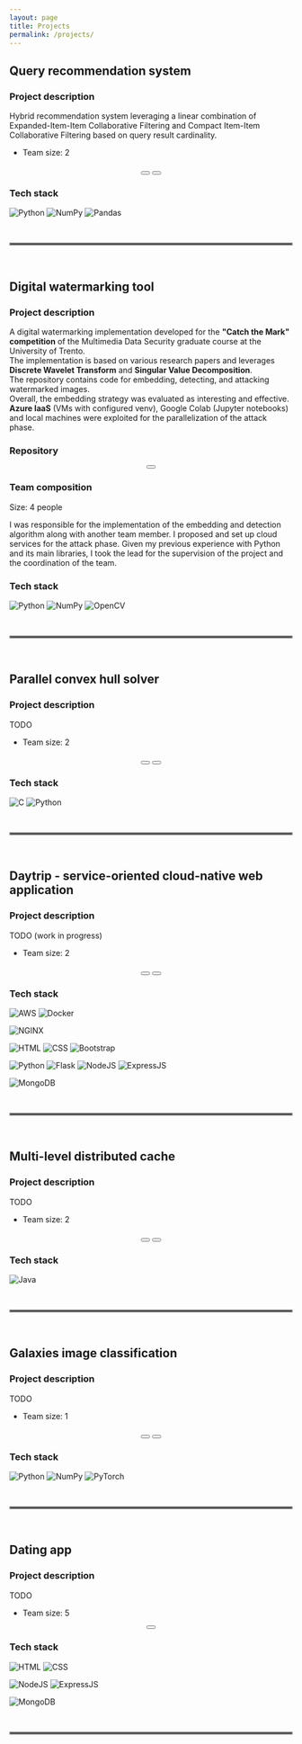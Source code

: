 ```yaml
---
layout: page
title: Projects
permalink: /projects/
---
```

<link rel="stylesheet" href="https://cdnjs.cloudflare.com/ajax/libs/font-awesome/4.7.0/css/font-awesome.min.css">

## Query recommendation system

### Project description

Hybrid recommendation system leveraging a linear combination of Expanded-Item-Item Collaborative Filtering and Compact Item-Item Collaborative Filtering based on query result cardinality.

+ Team size: 2

<center>
    <button onclick="window.open('https://github.com/vicentinileonardo/query-recommendation-system','_blank');" type="button" class="btn" ><i class="fa fa-github" style="font-size:42px"></i></button>
    <button onclick="window.open('https://github.com/vicentinileonardo/query-recommendation-system/blob/main/report.pdf','_blank');" type="button" class="btn"><i class="fa fa-file-pdf-o" style="font-size:42px"></i></button>
</center>


### Tech stack
![Python](https://img.shields.io/badge/Python-FFD43B?style=for-the-badge&logo=python&logoColor=blue)
![NumPy](https://img.shields.io/badge/Numpy-777BB4?style=for-the-badge&logo=numpy&logoColor=white) 
![Pandas](https://img.shields.io/badge/Pandas-2C2D72?style=for-the-badge&logo=pandas&logoColor=white)

<br>
<hr style="border:2px solid gray"> 
<br>

## Digital watermarking tool

### Project description

A digital watermarking implementation developed for the **"Catch the Mark" competition** of the Multimedia Data Security graduate course at the University of Trento. <br>
The implementation is based on various research papers and leverages **Discrete Wavelet Transform** and **Singular Value Decomposition**. <br>
The repository contains code for embedding, detecting, and attacking watermarked images. <br>
Overall, the embedding strategy was evaluated as interesting and effective. <br>
**Azure IaaS** (VMs with configured venv), Google Colab (Jupyter notebooks) and local machines were exploited for the parallelization of the attack phase.

### Repository

<center>
    <button onclick="window.open('https://github.com/vicentinileonardo/DWT-SVD-digital-watermarking','_blank');" type="button" class="btn" ><i class="fa fa-github" style="font-size:42px"></i></button>
</center>

### Team composition

Size: 4 people

I was responsible for the implementation of the embedding and detection algorithm along with another team member. 
I proposed and set up cloud services for the attack phase. 
Given my previous experience with Python and its main libraries, I took the lead for the supervision of the project and the coordination of the team.

### Tech stack
![Python](https://img.shields.io/badge/Python-FFD43B?style=for-the-badge&logo=python&logoColor=blue)
![NumPy](https://img.shields.io/badge/Numpy-777BB4?style=for-the-badge&logo=numpy&logoColor=white) 
![OpenCV](https://img.shields.io/badge/OpenCV-27338e?style=for-the-badge&logo=OpenCV&logoColor=white)

<br>
<hr style="border:2px solid gray"> 
<br>

## Parallel convex hull solver

### Project description

TODO

+ Team size: 2

<center>
    <button onclick="window.open('https://github.com/vicentinileonardo/parallel-convex-hull','_blank');" type="button" class="btn" ><i class="fa fa-github" style="font-size:42px"></i></button>
    <button onclick="window.open('https://github.com/vicentinileonardo/parallel-convex-hull/blob/main/Report_Parallel_Convex_Hull-Battocchio_Vicentini.pdf','_blank');" type="button" class="btn"><i class="fa fa-file-pdf-o" style="font-size:42px"></i></button>
</center>

### Tech stack
![C](https://img.shields.io/badge/C-00599C?style=for-the-badge&logo=c&logoColor=white)
![Python](https://img.shields.io/badge/Python-FFD43B?style=for-the-badge&logo=python&logoColor=blue) 

<br>
<hr style="border:2px solid gray"> 
<br>

## Daytrip - service-oriented cloud-native web application

### Project description

TODO
(work in progress)

+ Team size: 2

<center>
    <button onclick="window.open('https://github.com/vicentinileonardo/daytrip','_blank');" type="button" class="btn" ><i class="fa fa-github" style="font-size:42px"></i></button>
    <button onclick="window.open('','_blank');" type="button" class="btn"><i class="fa fa-file-pdf-o" style="font-size:42px"></i></button>
</center>

### Tech stack
![AWS](https://img.shields.io/badge/Amazon_AWS-FF9900?style=for-the-badge&logo=amazonaws&logoColor=white)
![Docker](https://img.shields.io/badge/Docker-2CA5E0?style=for-the-badge&logo=docker&logoColor=white)

![NGINX](https://img.shields.io/badge/Nginx-009639?style=for-the-badge&logo=nginx&logoColor=white)

![HTML](https://img.shields.io/badge/HTML5-E34F26?style=for-the-badge&logo=html5&logoColor=white)
![CSS](https://img.shields.io/badge/CSS3-1572B6?style=for-the-badge&logo=css3&logoColor=white)
![Bootstrap](https://img.shields.io/badge/Bootstrap-563D7C?style=for-the-badge&logo=bootstrap&logoColor=white)

![Python](https://img.shields.io/badge/Python-FFD43B?style=for-the-badge&logo=python&logoColor=blue) 
![Flask](https://img.shields.io/badge/Flask-000000?style=for-the-badge&logo=flask&logoColor=white) 
![NodeJS](https://img.shields.io/badge/Node.js-339933?style=for-the-badge&logo=nodedotjs&logoColor=white) 
![ExpressJS](https://img.shields.io/badge/Express.js-000000?style=for-the-badge&logo=express&logoColor=white)

![MongoDB](https://img.shields.io/badge/MongoDB-4EA94B?style=for-the-badge&logo=mongodb&logoColor=white)

<br>
<hr style="border:2px solid gray"> 
<br>

## Multi-level distributed cache

### Project description

TODO

+ Team size: 2

<center>
    <button onclick="window.open('https://github.com/vicentinileonardo/distributed-cache','_blank');" type="button" class="btn" ><i class="fa fa-github" style="font-size:42px"></i></button>
    <button onclick="window.open('','_blank');" type="button" class="btn"><i class="fa fa-file-pdf-o" style="font-size:42px"></i></button>
</center>

### Tech stack
![Java](https://img.shields.io/badge/Java-ED8B00?style=for-the-badge&logo=java&logoColor=white)

<br>
<hr style="border:2px solid gray"> 
<br>

## Galaxies image classification

### Project description

TODO

+ Team size: 1

<center>
    <button onclick="window.open('https://github.com/vicentinileonardo/galaxies-image-classification','_blank');" type="button" class="btn" ><i class="fa fa-github" style="font-size:42px"></i></button>
    <button onclick="window.open('https://github.com/vicentinileonardo/galaxies-image-classification/blob/main/Report.pdf','_blank');" type="button" class="btn"><i class="fa fa-file-pdf-o" style="font-size:42px"></i></button>
</center>

### Tech stack

![Python](https://img.shields.io/badge/Python-FFD43B?style=for-the-badge&logo=python&logoColor=blue) 
![NumPy](https://img.shields.io/badge/Numpy-777BB4?style=for-the-badge&logo=numpy&logoColor=white) 
![PyTorch](https://img.shields.io/badge/PyTorch-EE4C2C?style=for-the-badge&logo=PyTorch&logoColor=white)

<br>
<hr style="border:2px solid gray"> 
<br>

## Dating app

### Project description

TODO

+ Team size: 5

<center>
    <button onclick="window.open('https://github.com/vicentinileonardo/dating-app','_blank');" type="button" class="btn" ><i class="fa fa-github" style="font-size:42px"></i></button>
</center>

### Tech stack

![HTML](https://img.shields.io/badge/HTML5-E34F26?style=for-the-badge&logo=html5&logoColor=white)
![CSS](https://img.shields.io/badge/CSS3-1572B6?style=for-the-badge&logo=css3&logoColor=white)

![NodeJS](https://img.shields.io/badge/Node.js-339933?style=for-the-badge&logo=nodedotjs&logoColor=white) 
![ExpressJS](https://img.shields.io/badge/Express.js-000000?style=for-the-badge&logo=express&logoColor=white)

![MongoDB](https://img.shields.io/badge/MongoDB-4EA94B?style=for-the-badge&logo=mongodb&logoColor=white)

<br>
<hr style="border:2px solid gray"> 
